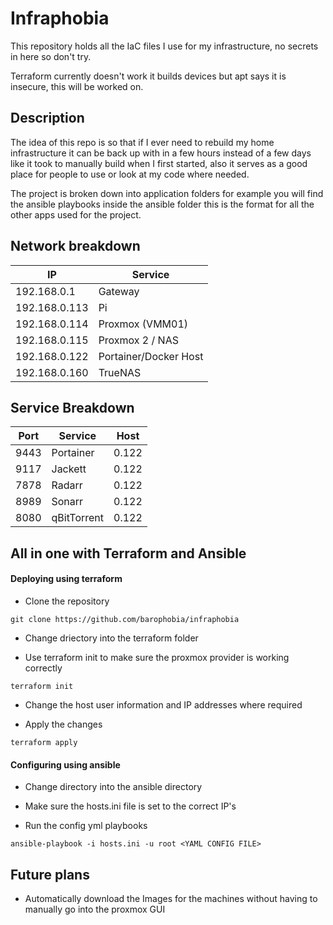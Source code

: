 # Infraphobia

This repository holds all the IaC files I use for my infrastructure, no secrets in here so don't try.

Terraform currently doesn't work it builds devices but apt says it is insecure, this will be worked on.

## Description

The idea of this repo is so that if I ever need to rebuild my home infrastructure it can be back up with in a few hours instead of a few days like it took to manually build when I first started, also it serves as a good place for people to use or look at my code where needed.

The project is broken down into application folders for example you will find the ansible playbooks inside the ansible folder this is the format for all the other apps used for the project.


## Network breakdown

| IP | Service |
|--- |---      |
| 192.168.0.1 | Gateway |
| 192.168.0.113 | Pi |
| 192.168.0.114 | Proxmox (VMM01) |
| 192.168.0.115 | Proxmox 2 / NAS |
| 192.168.0.122 | Portainer/Docker Host |
| 192.168.0.160 | TrueNAS |

## Service Breakdown

| Port | Service | Host |
|---|---|---|
| 9443 | Portainer | 0.122 |
| 9117 | Jackett | 0.122 |
| 7878 | Radarr | 0.122 |
| 8989 | Sonarr | 0.122 |
| 8080 | qBitTorrent | 0.122 |

## All in one with Terraform and Ansible

#### Deploying using terraform

- Clone the repository

```
git clone https://github.com/barophobia/infraphobia
```

- Change driectory into the terraform folder

- Use terraform init to make sure the proxmox provider is working correctly

```
terraform init
```

- Change the host user information and IP addresses where required

- Apply the changes

```
terraform apply
```

#### Configuring using ansible

- Change directory into the ansible directory

- Make sure the hosts.ini file is set to the correct IP's

- Run the config yml playbooks

```
ansible-playbook -i hosts.ini -u root <YAML CONFIG FILE>
```

## Future plans

- Automatically download the Images for the machines without having to manually go into the proxmox GUI
